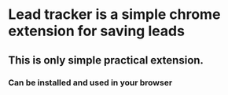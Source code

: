 # Lead tracker is a simple chrome extension for saving leads 
## This is only simple practical extension.

### Can be installed and used in your browser

